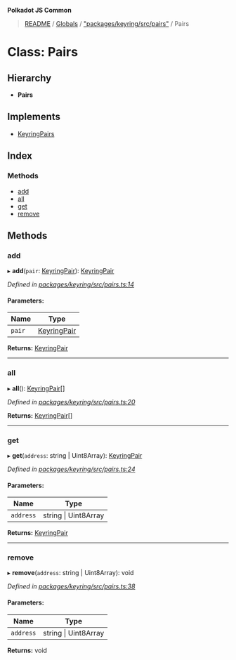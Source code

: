 **Polkadot JS Common**

> [README](../README.md) / [Globals](../globals.md) / ["packages/keyring/src/pairs"](../modules/_packages_keyring_src_pairs_.md) / Pairs

# Class: Pairs

## Hierarchy

* **Pairs**

## Implements

* [KeyringPairs](../interfaces/_packages_keyring_src_types_.keyringpairs.md)

## Index

### Methods

* [add](_packages_keyring_src_pairs_.pairs.md#add)
* [all](_packages_keyring_src_pairs_.pairs.md#all)
* [get](_packages_keyring_src_pairs_.pairs.md#get)
* [remove](_packages_keyring_src_pairs_.pairs.md#remove)

## Methods

### add

▸ **add**(`pair`: [KeyringPair](../interfaces/_packages_keyring_src_types_.keyringpair.md)): [KeyringPair](../interfaces/_packages_keyring_src_types_.keyringpair.md)

*Defined in [packages/keyring/src/pairs.ts:14](https://github.com/polkadot-js/common/blob/975103fd/packages/keyring/src/pairs.ts#L14)*

#### Parameters:

Name | Type |
------ | ------ |
`pair` | [KeyringPair](../interfaces/_packages_keyring_src_types_.keyringpair.md) |

**Returns:** [KeyringPair](../interfaces/_packages_keyring_src_types_.keyringpair.md)

___

### all

▸ **all**(): [KeyringPair](../interfaces/_packages_keyring_src_types_.keyringpair.md)[]

*Defined in [packages/keyring/src/pairs.ts:20](https://github.com/polkadot-js/common/blob/975103fd/packages/keyring/src/pairs.ts#L20)*

**Returns:** [KeyringPair](../interfaces/_packages_keyring_src_types_.keyringpair.md)[]

___

### get

▸ **get**(`address`: string \| Uint8Array): [KeyringPair](../interfaces/_packages_keyring_src_types_.keyringpair.md)

*Defined in [packages/keyring/src/pairs.ts:24](https://github.com/polkadot-js/common/blob/975103fd/packages/keyring/src/pairs.ts#L24)*

#### Parameters:

Name | Type |
------ | ------ |
`address` | string \| Uint8Array |

**Returns:** [KeyringPair](../interfaces/_packages_keyring_src_types_.keyringpair.md)

___

### remove

▸ **remove**(`address`: string \| Uint8Array): void

*Defined in [packages/keyring/src/pairs.ts:38](https://github.com/polkadot-js/common/blob/975103fd/packages/keyring/src/pairs.ts#L38)*

#### Parameters:

Name | Type |
------ | ------ |
`address` | string \| Uint8Array |

**Returns:** void
